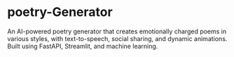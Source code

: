 # poetry-Generator
An AI-powered poetry generator that creates emotionally charged poems in various styles, with text-to-speech, social sharing, and dynamic animations. Built using FastAPI, Streamlit, and machine learning.
